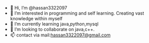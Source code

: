 - 👋 Hi, I’m @hassan3322097
- 👀 I’m interested in programming and self learning. Creating vast knowledge within myself
- 🌱 I’m currently learning java,python,mysql
- 💞️ I’m looking to collaborate on java,c++.
- 📫 contact via mail:hassan3322097@gmail.com

<!---
hassan3322097/hassan3322097 is a ✨ special ✨ repository because its `README.md` (this file) appears on your GitHub profile.
You can click the Preview link to take a look at your changes.
--->
